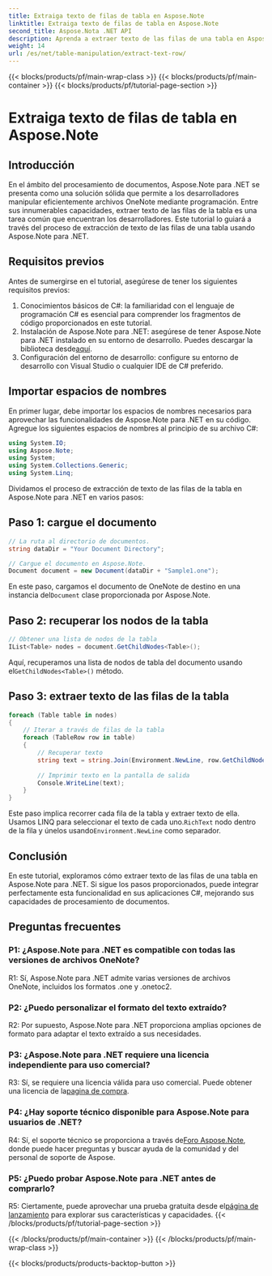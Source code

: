 ```yaml
---
title: Extraiga texto de filas de tabla en Aspose.Note
linktitle: Extraiga texto de filas de tabla en Aspose.Note
second_title: Aspose.Nota .NET API
description: Aprenda a extraer texto de las filas de una tabla en Aspose.Note para .NET con este completo tutorial.
weight: 14
url: /es/net/table-manipulation/extract-text-row/
---
```


{{< blocks/products/pf/main-wrap-class >}}
{{< blocks/products/pf/main-container >}}
{{< blocks/products/pf/tutorial-page-section >}}

# Extraiga texto de filas de tabla en Aspose.Note

## Introducción

En el ámbito del procesamiento de documentos, Aspose.Note para .NET se presenta como una solución sólida que permite a los desarrolladores manipular eficientemente archivos OneNote mediante programación. Entre sus innumerables capacidades, extraer texto de las filas de la tabla es una tarea común que encuentran los desarrolladores. Este tutorial lo guiará a través del proceso de extracción de texto de las filas de una tabla usando Aspose.Note para .NET.

## Requisitos previos

Antes de sumergirse en el tutorial, asegúrese de tener los siguientes requisitos previos:

1. Conocimientos básicos de C#: la familiaridad con el lenguaje de programación C# es esencial para comprender los fragmentos de código proporcionados en este tutorial.
2.  Instalación de Aspose.Note para .NET: asegúrese de tener Aspose.Note para .NET instalado en su entorno de desarrollo. Puedes descargar la biblioteca desde[aquí](https://releases.aspose.com/note/net/).
3. Configuración del entorno de desarrollo: configure su entorno de desarrollo con Visual Studio o cualquier IDE de C# preferido.

## Importar espacios de nombres

En primer lugar, debe importar los espacios de nombres necesarios para aprovechar las funcionalidades de Aspose.Note para .NET en su código. Agregue los siguientes espacios de nombres al principio de su archivo C#:

```csharp
using System.IO;
using Aspose.Note;
using System;
using System.Collections.Generic;
using System.Linq;
```

Dividamos el proceso de extracción de texto de las filas de la tabla en Aspose.Note para .NET en varios pasos:

## Paso 1: cargue el documento

```csharp
// La ruta al directorio de documentos.
string dataDir = "Your Document Directory";

// Cargue el documento en Aspose.Note.
Document document = new Document(dataDir + "Sample1.one");
```

 En este paso, cargamos el documento de OneNote de destino en una instancia del`Document` clase proporcionada por Aspose.Note.

## Paso 2: recuperar los nodos de la tabla

```csharp
// Obtener una lista de nodos de la tabla
IList<Table> nodes = document.GetChildNodes<Table>();
```

 Aquí, recuperamos una lista de nodos de tabla del documento usando el`GetChildNodes<Table>()` método.

## Paso 3: extraer texto de las filas de la tabla

```csharp
foreach (Table table in nodes)
{
	// Iterar a través de filas de la tabla
	foreach (TableRow row in table)
	{
		// Recuperar texto
		string text = string.Join(Environment.NewLine, row.GetChildNodes<RichText>().Select(e => e.Text)) + Environment.NewLine;
   
		// Imprimir texto en la pantalla de salida
		Console.WriteLine(text);
	}
}
```

 Este paso implica recorrer cada fila de la tabla y extraer texto de ella. Usamos LINQ para seleccionar el texto de cada uno.`RichText` nodo dentro de la fila y únelos usando`Environment.NewLine` como separador.

## Conclusión

En este tutorial, exploramos cómo extraer texto de las filas de una tabla en Aspose.Note para .NET. Si sigue los pasos proporcionados, puede integrar perfectamente esta funcionalidad en sus aplicaciones C#, mejorando sus capacidades de procesamiento de documentos.

## Preguntas frecuentes

### P1: ¿Aspose.Note para .NET es compatible con todas las versiones de archivos OneNote?

R1: Sí, Aspose.Note para .NET admite varias versiones de archivos OneNote, incluidos los formatos .one y .onetoc2.

### P2: ¿Puedo personalizar el formato del texto extraído?

R2: Por supuesto, Aspose.Note para .NET proporciona amplias opciones de formato para adaptar el texto extraído a sus necesidades.

### P3: ¿Aspose.Note para .NET requiere una licencia independiente para uso comercial?

 R3: Sí, se requiere una licencia válida para uso comercial. Puede obtener una licencia de la[pagina de compra](https://purchase.aspose.com/buy).

### P4: ¿Hay soporte técnico disponible para Aspose.Note para usuarios de .NET?

 R4: Sí, el soporte técnico se proporciona a través de[Foro Aspose.Note](https://forum.aspose.com/c/note/28), donde puede hacer preguntas y buscar ayuda de la comunidad y del personal de soporte de Aspose.

### P5: ¿Puedo probar Aspose.Note para .NET antes de comprarlo?

 R5: Ciertamente, puede aprovechar una prueba gratuita desde el[página de lanzamiento](https://releases.aspose.com/) para explorar sus características y capacidades.
{{< /blocks/products/pf/tutorial-page-section >}}

{{< /blocks/products/pf/main-container >}}
{{< /blocks/products/pf/main-wrap-class >}}

{{< blocks/products/products-backtop-button >}}
